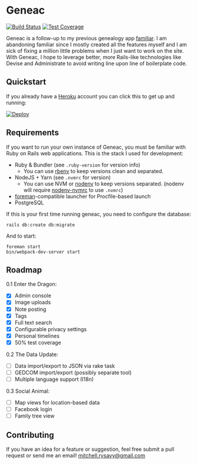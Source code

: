 # Geneac

[![Build Status](https://travis-ci.com/mrysav/geneac.svg?branch=master)](https://travis-ci.com/mrysav/geneac)
[![Test Coverage](https://api.codeclimate.com/v1/badges/4f02be904a9d52414167/test_coverage)](https://codeclimate.com/github/mrysav/geneac/test_coverage)

Geneac is a follow-up to my previous genealogy app [familiar](https://github.com/mrysav/familiar). I am abandoning familiar since I mostly created all the features myself and I am sick of fixing a million little problems when I just want to work on the site. With Geneac, I hope to leverage better, more Rails-like technologies like Devise and Administrate to avoid writing line upon line of boilerplate code.

## Quickstart

If you already have a [Heroku](https://heroku.com) account you can click this to get up and running:

[![Deploy](https://www.herokucdn.com/deploy/button.svg)](https://heroku.com/deploy)

## Requirements

If you want to run your own instance of Geneac, you must be familiar with Ruby on Rails web applications. This is the stack I used for development:

* Ruby & Bundler (see `.ruby-version` for version info)
  * You can use [rbenv](https://github.com/sstephenson/rbenv) to keep versions clean and separated.
* NodeJS + Yarn (see `.nvmrc` for version)
  * You can use NVM or [nodenv](https://github.com/nodenv/nodenv) to keep versions separated. (nodenv will require [nodenv-nvmrc](https://github.com/ouchxp/nodenv-nvmrc) to use `.nvmrc`)
* [foreman](https://github.com/ddollar/foreman)-compatible launcher for Procfile-based launch
* PostgreSQL

If this is your first time running geneac, you need to configure the database:

    rails db:create db:migrate

And to start:

    foreman start
    bin/webpack-dev-server start

## Roadmap

0.1 Enter the Dragon:

* [x] Admin console
* [x] Image uploads
* [x] Note posting
* [x] Tags
* [x] Full text search
* [x] Configurable privacy settings
* [x] Personal timelines
* [x] 50% test coverage

0.2 The Data Update:

* [ ] Data import/export to JSON via rake task
* [ ] GEDCOM import/export (possibly separate tool)
* [ ] Multiple language support (I18n)

0.3 Social Animal:

* [ ] Map views for location-based data
* [ ] Facebook login
* [ ] Family tree view

## Contributing

If you have an idea for a feature or suggestion, feel free submit a pull request or send me an email! [mitchell.rysavy@gmail.com](mailto:mitchell.rysavy@gmail.com)
